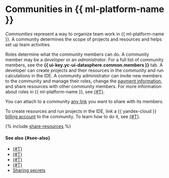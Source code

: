 # Communities in {{ ml-platform-name }}

_Communities_ represent a way to organize team work in {{ ml-platform-name }}. A community determines the scope of projects and resources and helps set up team activities.

Roles determine what the community members can do. A community member may be a _developer_ or an _administrator_. For a full list of community members, see the **{{ ui-key.yc-ui-datasphere.common.members }}** tab. A developer can create projects and their resources in the community and run calculations in the IDE. A community administrator can invite new members to the community and manage their roles, change the [payment information](#billing), and share resources with other community members. For more information about roles in {{ ml-platform-name }}, see [{#T}](../security/index.md).

You can attach to a community [any link](../operations/community/link-channel.md) you want to share with its members.

To create resources and run projects in the IDE, link a {{ yandex-cloud }} [billing account](../../billing/concepts/billing-account.md) to the community. To learn how to do it, see [{#T}](../operations/community/link-ba.md).

{% include [share-resources](../../_includes/datasphere/sharing-resources.md) %}


#### See also {#see-also}

* [{#T}](../security/index.md)
* [{#T}](../../organization/security/index.md)
* [{#T}](../operations/index.md#community)
* [{#T}](../operations/community/link-ba.md)
* [Sharing secrets](../operations/data/secrets.md#share)